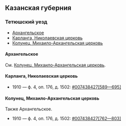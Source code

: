 ## Казанская губерния

### Тетюшский уезд

- [Архангельское](#Архангельское)
- [Карланга, Николаевская церковь](#Карланга-Николаевская-церковь)
- [Колунец, Михаило-Архангельская церковь](#Колунец-Михаило-Архангельская-церковь)

#### Архангельское

См. [Колунец, Михаило-Архангельская церковь](#Колунец-Михаило-Архангельская-церковь).

#### Карланга, Николаевская церковь

- 1910 — ф. 4, оп. 176, д. 1502: [#007438427[589—695]](https://www.familysearch.org/search/film/007438427?i=588)

#### Колунец, Михаило-Архангельская церковь

Также Архангельское.

- 1910 — ф. 4, оп. 176, д. 1502: [#007438427[762—803]](https://www.familysearch.org/search/film/007438427?i=761)

